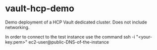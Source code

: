# vault-hcp-demo
Demo deployment of a HCP Vault dedicated cluster. 
Does not include networking. 

In order to connect to the test instance use the command
ssh -i "<your-key.pem>" ec2-user@public-DNS-of-the-instance